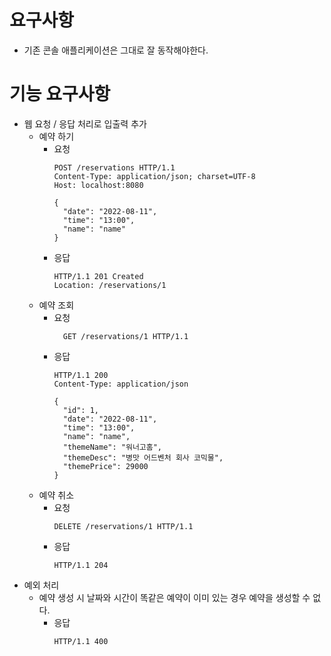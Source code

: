 # 요구사항
- 기존 콘솔 애플리케이션은 그대로 잘 동작해야한다.
# 기능 요구사항
- 웹 요청 / 응답 처리로 입출력 추가
  - 예약 하기
    - 요청
      ```http request
      POST /reservations HTTP/1.1
      Content-Type: application/json; charset=UTF-8
      Host: localhost:8080
        
      {
        "date": "2022-08-11",
        "time": "13:00",
        "name": "name"
      }
      ```
    - 응답
      ```http request
      HTTP/1.1 201 Created
      Location: /reservations/1
      ```
  - 예약 조회
    - 요청
      ```http request
        GET /reservations/1 HTTP/1.1
      ```
    - 응답
      ```
      HTTP/1.1 200
      Content-Type: application/json
      
      {
        "id": 1,
        "date": "2022-08-11",
        "time": "13:00",
        "name": "name",
        "themeName": "워너고홈",
        "themeDesc": "병맛 어드벤처 회사 코믹물",
        "themePrice": 29000
      }
      ```
  - 예약 취소
    - 요청
      ```
      DELETE /reservations/1 HTTP/1.1
      ```
    - 응답
      ```
      HTTP/1.1 204 
      ```
- 예외 처리
  - 예약 생성 시 날짜와 시간이 똑같은 예약이 이미 있는 경우 예약을 생성할 수 없다.
    - 응답
      ```
      HTTP/1.1 400
      ```